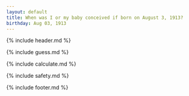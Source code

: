 ```yaml
---
layout: default
title: When was I or my baby conceived if born on August 3, 1913?
birthday: Aug 03, 1913
---
```


{% include header.md %}

{% include guess.md %}

{% include calculate.md %}

{% include safety.md %}

{% include footer.md %}



